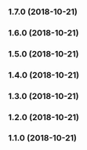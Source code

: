 ### 1.7.0 (2018-10-21)

### 1.6.0 (2018-10-21)

### 1.5.0 (2018-10-21)

### 1.4.0 (2018-10-21)

### 1.3.0 (2018-10-21)

### 1.2.0 (2018-10-21)

### 1.1.0 (2018-10-21)

